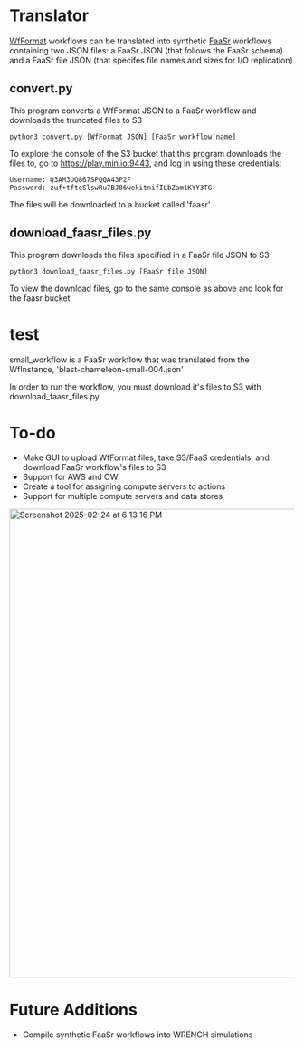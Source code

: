 # Translator
[WfFormat](https://wfcommons.org/) workflows can be translated into synthetic [FaaSr](https://faasr.io/) workflows containing two JSON files: a FaaSr JSON (that follows the FaaSr schema) and a FaaSr file JSON (that specifes file names and sizes for I/O replication)

## convert.py
This program converts a WfFormat JSON to a FaaSr workflow and downloads the truncated files to S3

<pre><code>python3 convert.py [WfFormat JSON] [FaaSr workflow name]</code></pre>

To explore the console of the S3 bucket that this program downloads the files to, go to https://play.min.io:9443, and log in using these credentials:
<pre><code>Username: Q3AM3UQ867SPQQA43P2F
Password: zuf+tfteSlswRu7BJ86wekitnifILbZam1KYY3TG</code></pre>

The files will be downloaded to a bucket called 'faasr'

## download_faasr_files.py
This program downloads the files specified in a FaaSr file JSON to S3

<pre><code>python3 download_faasr_files.py [FaaSr file JSON]</code></pre>

To view the download files, go to the same console as above and look for the faasr bucket


# test
small_workflow is a FaaSr workflow that was translated from the WfInstance, 'blast-chameleon-small-004.json'

In order to run the workflow, you must download it's files to S3 with download_faasr_files.py

# To-do
* Make GUI to upload WfFormat files, take S3/FaaS credentials, and download FaaSr workflow's files to S3
* Support for AWS and OW
* Create a tool for assigning compute servers to actions
* Support for multiple compute servers and data stores
<img width="828" alt="Screenshot 2025-02-24 at 6 13 16 PM" src="https://github.com/user-attachments/assets/3a758176-2479-4456-a547-d73632c9dcf3" />

# Future Additions
* Compile synthetic FaaSr workflows into WRENCH simulations



